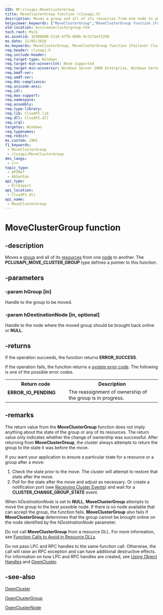 ```yaml
---
UID: NF:clusapi.MoveClusterGroup
title: MoveClusterGroup function (clusapi.h)
description: Moves a group and all of its resources from one node to another.
helpviewer_keywords: ["MoveClusterGroup","MoveClusterGroup function [Failover Cluster]","PCLUSAPI_MOVE_CLUSTER_GROUP","PCLUSAPI_MOVE_CLUSTER_GROUP function [Failover Cluster]","_wolf_moveclustergroup","clusapi/MoveClusterGroup","clusapi/PCLUSAPI_MOVE_CLUSTER_GROUP","mscs.moveclustergroup"]
old-location: mscs\moveclustergroup.htm
tech.root: MsCS
ms.assetid: 32408600-5118-47fb-890b-9c31faef2299
ms.date: 12/05/2018
ms.keywords: MoveClusterGroup, MoveClusterGroup function [Failover Cluster], PCLUSAPI_MOVE_CLUSTER_GROUP, PCLUSAPI_MOVE_CLUSTER_GROUP function [Failover Cluster], _wolf_moveclustergroup, clusapi/MoveClusterGroup, clusapi/PCLUSAPI_MOVE_CLUSTER_GROUP, mscs.moveclustergroup
req.header: clusapi.h
req.include-header: 
req.target-type: Windows
req.target-min-winverclnt: None supported
req.target-min-winversvr: Windows Server 2008 Enterprise, Windows Server 2008 Datacenter
req.kmdf-ver: 
req.umdf-ver: 
req.ddi-compliance: 
req.unicode-ansi: 
req.idl: 
req.max-support: 
req.namespace: 
req.assembly: 
req.type-library: 
req.lib: ClusAPI.lib
req.dll: ClusAPI.dll
req.irql: 
targetos: Windows
req.typenames: 
req.redist: 
ms.custom: 19H1
f1_keywords:
 - MoveClusterGroup
 - clusapi/MoveClusterGroup
dev_langs:
 - c++
topic_type:
 - APIRef
 - kbSyntax
api_type:
 - DllExport
api_location:
 - ClusAPI.dll
api_name:
 - MoveClusterGroup
---
```


# MoveClusterGroup function


## -description

Moves a  <a href="/previous-versions/windows/desktop/mscs/groups">group</a> and all of its  <a href="/previous-versions/windows/desktop/mscs/resources">resources</a> from one  <a href="/previous-versions/windows/desktop/mscs/nodes">node</a> to another. The <b>PCLUSAPI_MOVE_CLUSTER_GROUP</b> type defines a pointer to this function.

## -parameters

### -param hGroup [in]

Handle to the group to be moved.

### -param hDestinationNode [in, optional]

Handle to the node where the moved group should be brought back online or <b>NULL</b>.

## -returns

If the operation succeeds, the function returns <b>ERROR_SUCCESS</b>.

If the operation fails, 
the function returns a <a href="/windows/desktop/Debug/system-error-codes">system error code</a>. The following is one of the possible error codes.

<table>
<tr>
<th>Return code</th>
<th>Description</th>
</tr>
<tr>
<td width="40%">
<dl>
<dt><b>ERROR_IO_PENDING</b></dt>
</dl>
</td>
<td width="60%">
The reassignment of ownership of the group is in progress.

</td>
</tr>
</table>

## -remarks

The return value from the  <b>MoveClusterGroup</b> function does not imply anything about the state of the group or any of its resources. The return value only indicates whether the change of ownership was successful. After returning from  <b>MoveClusterGroup</b>, the cluster always attempts to return the group to the state it was before the move.

If you want your application to ensure a particular state for a resource or a group after a move:

<ol>
<li>Check the state prior to the move. The cluster will attempt to restore that state after the move.</li>
<li>Poll for the state after the move and adjust as necessary. Or create a notification port (see  <a href="/previous-versions/windows/desktop/mscs/receiving-cluster-events">Receiving Cluster Events</a>) and wait for a <b>CLUSTER_CHANGE_GROUP_STATE</b> event.</li>
</ol>
When <i>hDestinationNode</i> is set to <b>NULL</b>,  <b>MoveClusterGroup</b> attempts to move the group to the best possible node. If there is no node available that can accept the group, the function fails.  <b>MoveClusterGroup</b> also fails if  <b>MoveClusterGroup</b> determines that the group cannot be brought online on the node identified by the <i>hDestinationNode</i> parameter.

Do not call  <b>MoveClusterGroup</b> from a resource DLL. For more information, see  <a href="/previous-versions/windows/desktop/mscs/function-calls-to-avoid-in-resource-dlls">Function Calls to Avoid in Resource DLLs</a>.

Do not pass LPC and RPC handles to the same function call. Otherwise, the call will raise an RPC exception and can have additional destructive effects. For information on how LPC and RPC handles are created, see  <a href="/previous-versions/windows/desktop/mscs/using-object-handles">Using Object Handles</a> and  <a href="/windows/desktop/api/clusapi/nf-clusapi-opencluster">OpenCluster</a>.

## -see-also

<a href="/windows/desktop/api/clusapi/nf-clusapi-opencluster">OpenCluster</a>



<a href="/windows/desktop/api/clusapi/nf-clusapi-openclustergroup">OpenClusterGroup</a>



<a href="/windows/desktop/api/clusapi/nf-clusapi-openclusternode">OpenClusterNode</a>